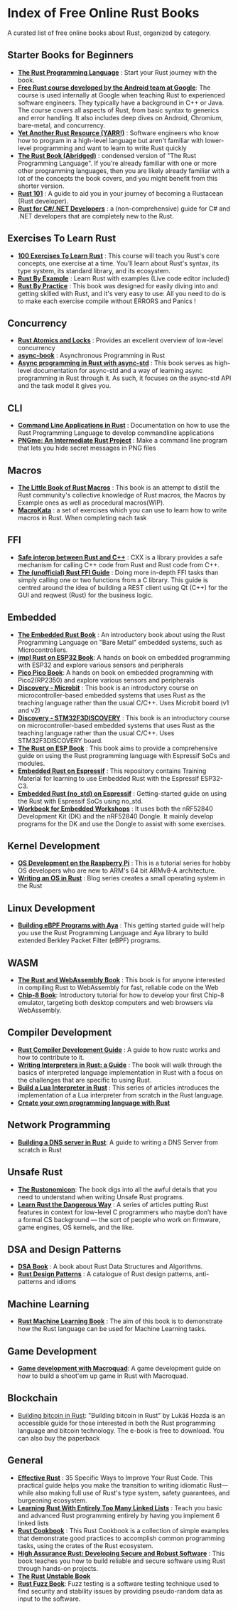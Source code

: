 
# Index of Free Online Rust Books
A curated list of free online books about Rust, organized by category.

## Starter Books for Beginners
- **[The Rust Programming Language](https://doc.rust-lang.org/book/)** : Start your Rust journey with the book.
- **[Free Rust course developed by the Android team at Google](https://google.github.io/comprehensive-rust/)**: The course is used internally at Google when teaching Rust to experienced software engineers. They typically have a background in C++ or Java. The course covers all aspects of Rust, from basic syntax to generics and error handling. It also includes deep dives on Android, Chromium, bare-metal, and concurrency.
- **[Yet Another Rust Resource (YARR!)](https://yet-another-rust-resource.pages.dev/introduction)** : Software engineers who know how to program in a high-level language but aren't familiar with lower-level programming and want to learn to write Rust quickly
- **[The Rust Book (Abridged)](https://jasonwalton.ca/rust-book-abridged/)** : condensed version of "The Rust Programming Language". If you're already familiar with one or more other programming languages, then you are likely already familiar with a lot of the concepts the book covers, and you might benefit from this shorter version.
- **[Rust 101](https://rust-lang.guide/)** : A guide to aid you in your journey of becoming a Rustacean (Rust developer).
- **[Rust for C#/.NET Developers](https://microsoft.github.io/rust-for-dotnet-devs/latest/)** : a (non-comprehensive) guide for C# and .NET developers that are completely new to the Rust.

## Exercises To Learn Rust

- **[100 Exercises To Learn Rust](https://rust-exercises.com/100-exercises/)** : This course will teach you Rust's core concepts, one exercise at a time. You'll learn about Rust's syntax, its type system, its standard library, and its ecosystem.
- **[Rust By Example](https://doc.rust-lang.org/rust-by-example/)** : Learn Rust with examples (Live code editor included)
- **[Rust By Practice](https://practice.course.rs/)** : This book was designed for easily diving into and getting skilled with Rust, and it's very easy to use: All you need to do is to make each exercise compile without ERRORS and Panics !

## Concurrency
- **[Rust Atomics and Locks](https://marabos.nl/atomics/foreword.html)** : Provides an excellent overview of low-level concurrency
- **[async-book](https://rust-lang.github.io/async-book/index.html)** : Asynchronous Programming in Rust
- **[Async programming in Rust with async-std](https://book.async.rs/)** : This book serves as high-level documentation for async-std and a way of learning async programming in Rust through it. As such, it focuses on the async-std API and the task model it gives you.

## CLI
- **[Command Line Applications in Rust](https://rust-cli.github.io/book/index.html)** : Documentation on how to use the Rust Programming Language to develop commandline applications
- **[PNGme: An Intermediate Rust Project](https://jrdngr.github.io/pngme_book/introduction.html)** : Make a command line program that lets you hide secret messages in PNG files

## Macros
- **[The Little Book of Rust Macros](https://veykril.github.io/tlborm)** : This book is an attempt to distill the Rust community's collective knowledge of Rust macros, the Macros by Example ones as well as procedural macros(WIP).
- **[MacroKata](https://tfpk.github.io/macrokata/)** : a set of exercises which you can use to learn how to write macros in Rust. When completing each task

## FFI
- **[Safe interop between Rust and C++](https://cxx.rs/)** :  CXX is a library provides a safe mechanism for calling C++ code from Rust and Rust code from C++.
- **[The (unofficial) Rust FFI Guide](https://www.michaelfbryan.com/rust-ffi-guide/)** :  Doing more in-depth FFI tasks than simply calling one or two functions from a C library.  This guide is centred around the idea of building a REST client using Qt (C++) for the GUI and reqwest (Rust) for the business logic.

## Embedded
- **[The Embedded Rust Book](https://docs.rust-embedded.org/book/)** :  An introductory book about using the Rust Programming Language on "Bare Metal" embedded systems, such as Microcontrollers.
- **[impl Rust on ESP32 Book](https://esp32.implrust.com/)**: A hands on book on embedded programming with ESP32 and explore various sensors and peripherals
- **[Pico Pico Book](https://pico.implrust.com/)**: A hands on book on embedded programming with Pico2(RP2350) and explore various sensors and peripherals
- **[Discovery - Microbit](https://docs.rust-embedded.org/discovery/microbit/)** :  This book is an introductory course on microcontroller-based embedded systems that uses Rust as the teaching language rather than the usual C/C++.  Uses Microbit board (v1 and v2)
- **[Discovery - STM32F3DISCOVERY](https://docs.rust-embedded.org/discovery/f3discovery/)** :  This book is an introductory course on microcontroller-based embedded systems that uses Rust as the teaching language rather than the usual C/C++. Uses STM32F3DISCOVERY board.
- **[The Rust on ESP Book](https://docs.esp-rs.org/book/)** :  This book aims to provide a comprehensive guide on using the Rust programming language with Espressif SoCs and modules.
- **[Embedded Rust on Espressif](https://docs.esp-rs.org/std-training/)** :  This repository contains Training Material for learning to use Embedded Rust with the Espressif ESP32-C3.
- **[Embedded Rust (no_std) on Espressif](https://docs.esp-rs.org/no_std-training/)** :  Getting-started guide on using the Rust with Espressif SoCs using no_std.
- **[Workbook for Embedded Workshops](https://embedded-trainings.ferrous-systems.com/)** :  It uses both the nRF52840 Development Kit (DK) and the nRF52840 Dongle. It mainly develop programs for the DK and use the Dongle to assist with some exercises.

## Kernel Development
- **[OS Development on the Raspberry Pi](https://github.com/rust-embedded/rust-raspberrypi-OS-tutorials)** :  This is a tutorial series for hobby OS developers who are new to ARM's 64 bit ARMv8-A architecture. 
- **[Writing an OS in Rust](https://os.phil-opp.com/)** : Blog series creates a small operating system in the Rust

## Linux Development
- **[Building eBPF Programs with Aya](https://aya-rs.dev/book/)** : This getting started guide will help you use the Rust Programming Language and Aya library to build extended Berkley Packet Filter (eBPF) programs.

## WASM
- **[The Rust and WebAssembly Book](https://rustwasm.github.io/docs/book/)** : This book is for anyone interested in compiling Rust to WebAssembly for fast, reliable code on the Web
- **[Chip-8 Book](https://github.com/aquova/chip8-book)**: Introductory tutorial for how to develop your first Chip-8 emulator, targeting both desktop computers and web browsers via WebAssembly.

## Compiler Development
- **[Rust Compiler Development Guide](https://rustc-dev-guide.rust-lang.org/)** : A guide to how rustc works and how to contribute to it.
- **[Writing Interpreters in Rust: a Guide](https://rust-hosted-langs.github.io/book/introduction.html)** : The book will walk through the basics of interpreted language implementation in Rust with a focus on the challenges that are specific to using Rust.
- **[Build a Lua Interpreter in Rust](https://wubingzheng.github.io/build-lua-in-rust/en/)** : This series of articles introduces the implementation of a Lua interpreter from scratch in the Rust language.
- **[Create your own programming language with Rust](https://createlang.rs/01_calculator/repl.html)**

## Network Programming
- **[Building a DNS server in Rust](https://github.com/EmilHernvall/dnsguide)**: A guide to writing a DNS Server from scratch in Rust


## Unsafe Rust
- **[The Rustonomicon](https://doc.rust-lang.org/nomicon/)**: The book digs into all the awful details that you need to understand when writing Unsafe Rust programs.
- **[Learn Rust the Dangerous Way](https://cliffle.com/p/dangerust/)** : A series of articles putting Rust features in context for low-level C programmers who maybe don’t have a formal CS background — the sort of people who work on firmware, game engines, OS kernels, and the like.


## DSA and Design Patterns
- **[DSA Book](https://github.com/QMHTMY/RustBook)** : A book about Rust Data Structures and Algorithms.
- **[Rust Design Patterns](https://rust-unofficial.github.io/patterns/)** :  A catalogue of Rust design patterns, anti-patterns and idioms

## Machine Learning
- **[Rust Machine Learning Book](https://rust-ml.github.io/book/)** :  The aim of this book is to demonstrate how the Rust language can be used for Machine Learning tasks.

## Game Development

  - **[Game development with Macroquad](https://mq.agical.se/)**: A game development guide on how to build a shoot'em up game in Rust with Macroquad.

## Blockchain
  - [Building bitcoin in Rust](https://braiins.com/books/building-bitcoin-in-rust): "Building bitcoin in Rust" by Lukáš Hozda is an accessible guide for those interested in both the Rust programming language and bitcoin technology.  The e-book is free to download. You can also buy the paperback

## General
- **[Effective Rust](https://www.lurklurk.org/effective-rust/)** : 35 Specific Ways to Improve Your Rust Code. This practical guide helps you make the transition to writing idiomatic Rust—while also making full use of Rust's type system, safety guarantees, and burgeoning ecosystem.
- **[Learning Rust With Entirely Too Many Linked Lists](https://rust-unofficial.github.io/too-many-lists/index.html)** : Teach you basic and advanced Rust programming entirely by having you implement 6 linked lists
- **[Rust Cookbook](https://rust-lang-nursery.github.io/rust-cookbook/)** : This Rust Cookbook is a collection of simple examples that demonstrate good practices to accomplish common programming tasks, using the crates of the Rust ecosystem.
- **[High Assurance Rust: Developing Secure and Robust Software](https://highassurance.rs/)** :  This book teaches you how to build reliable and secure software using Rust through hands-on projects.
- **[The Rust Unstable Book](https://doc.rust-lang.org/stable/unstable-book/)** 
- **[Rust Fuzz Book](https://rust-fuzz.github.io/book/)**: Fuzz testing is a software testing technique used to find security and stability issues by providing pseudo-random data as input to the software.


